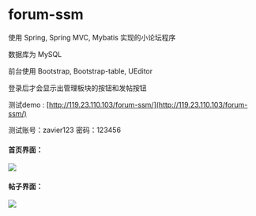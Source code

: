 # forum-ssm
使用 Spring, Spring MVC, Mybatis 实现的小论坛程序

数据库为 MySQL

前台使用 Bootstrap, Bootstrap-table, UEditor

登录后才会显示出管理板块的按钮和发帖按钮

测试demo : [http://119.23.110.103/forum-ssm/](http://119.23.110.103/forum-ssm/)

测试账号：zavier123
密码：123456

#### 首页界面：

![](http://images.cnblogs.com/cnblogs_com/zawier/998251/o_1.PNG)



#### 帖子界面：

![](http://images.cnblogs.com/cnblogs_com/zawier/998251/o_2.png)

